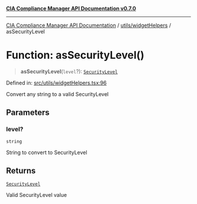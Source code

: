 [**CIA Compliance Manager API Documentation v0.7.0**](../../../README.md)

***

[CIA Compliance Manager API Documentation](../../../modules.md) / [utils/widgetHelpers](../README.md) / asSecurityLevel

# Function: asSecurityLevel()

> **asSecurityLevel**(`level`?): [`SecurityLevel`](../../../types/cia/type-aliases/SecurityLevel.md)

Defined in: [src/utils/widgetHelpers.tsx:96](https://github.com/Hack23/cia-compliance-manager/blob/a904e43458f81faf7066f9da9fc149cc9f6e236d/src/utils/widgetHelpers.tsx#L96)

Convert any string to a valid SecurityLevel

## Parameters

### level?

`string`

String to convert to SecurityLevel

## Returns

[`SecurityLevel`](../../../types/cia/type-aliases/SecurityLevel.md)

Valid SecurityLevel value

